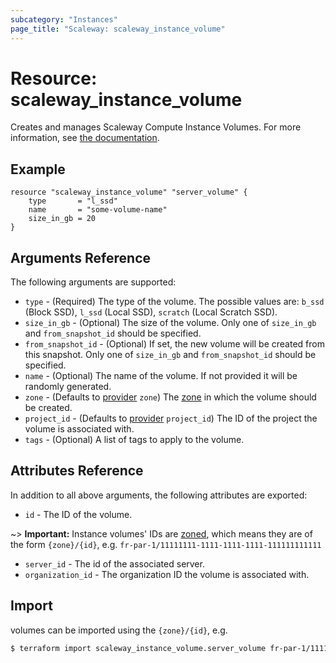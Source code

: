 ```yaml
---
subcategory: "Instances"
page_title: "Scaleway: scaleway_instance_volume"
---
```


# Resource: scaleway_instance_volume

Creates and manages Scaleway Compute Instance Volumes.
For more information, see [the documentation](https://developers.scaleway.com/en/products/instance/api/#volumes-7e8a39).

## Example

```hcl
resource "scaleway_instance_volume" "server_volume" {
    type       = "l_ssd"
    name       = "some-volume-name"
    size_in_gb = 20
}
```

## Arguments Reference

The following arguments are supported:

- `type` - (Required) The type of the volume. The possible values are: `b_ssd` (Block SSD), `l_ssd` (Local SSD), `scratch` (Local Scratch SSD).
- `size_in_gb` - (Optional) The size of the volume. Only one of `size_in_gb` and `from_snapshot_id` should be specified.
- `from_snapshot_id` - (Optional) If set, the new volume will be created from this snapshot. Only one of `size_in_gb` and `from_snapshot_id` should be specified.
- `name` - (Optional) The name of the volume. If not provided it will be randomly generated.
- `zone` - (Defaults to [provider](../index.md#zone) `zone`) The [zone](../guides/regions_and_zones.md#zones) in which the volume should be created.
- `project_id` - (Defaults to [provider](../index.md#project_id) `project_id`) The ID of the project the volume is associated with.
- `tags` - (Optional) A list of tags to apply to the volume.

## Attributes Reference

In addition to all above arguments, the following attributes are exported:

- `id` - The ID of the volume.

~> **Important:** Instance volumes' IDs are [zoned](../guides/regions_and_zones.md#resource-ids), which means they are of the form `{zone}/{id}`, e.g. `fr-par-1/11111111-1111-1111-1111-111111111111`

- `server_id` - The id of the associated server.
- `organization_id` - The organization ID the volume is associated with.

## Import

volumes can be imported using the `{zone}/{id}`, e.g.

```bash
$ terraform import scaleway_instance_volume.server_volume fr-par-1/11111111-1111-1111-1111-111111111111
```
